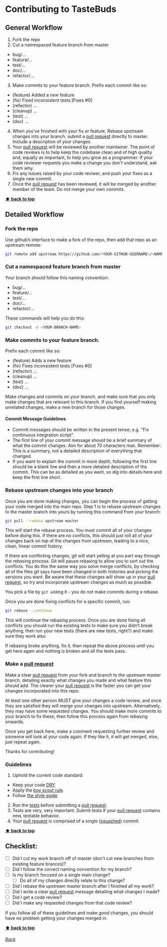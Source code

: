 # Contributing to TasteBuds

## General Workflow

1. Fork the repo
2. Cut a namespaced feature branch from master
  - bug/...
  - feature/...
  - test/...
  - doc/...
  - refactor/...
3. Make commits to your feature branch. Prefix each commit like so:
  - (feature) Added a new feature
  - (fix) Fixed inconsistent tests [Fixes #0]
  - (refactor) ...
  - (cleanup) ...
  - (test) ...
  - (doc) ...
4. When you've finished with your fix or feature, Rebase upstream changes into your       branch. submit a [pull request][] directly to master. Include a description of your changes.
5. Your [pull request][] will be reviewed by another maintainer. The point of code reviews is to help keep the codebase clean and of high quality and, equally as important, to help you grow as a programmer. If your code reviewer requests you make a change you don't understand, ask them why.
6. Fix any issues raised by your code reviwer, and push your fixes as a single new commit.
7. Once the [pull request][] has been reviewed, it will be merged by another member of the team. Do not merge your own commits.

**[⬆ back to top](#contributing)**

## Detailed Workflow

### Fork the repo

Use github’s interface to make a fork of the repo, then add that repo as an upstream remote:

```bash
git remote add upstream https://github.com/<YOUR-GITHUB-USERNAME>/<NAME-OF-REPO>.git
```

### Cut a namespaced feature branch from master

Your branch should follow this naming convention:  
  - bug/...  
  - feature/...  
  - test/...  
  - doc/...  
  - refactor/...  

These commands will help you do this:

```bash
git checkout -b <YOUR-BRANCH-NAME>
```

### Make commits to your feature branch.

Prefix each commit like so:  
  - (feature) Adds a new feature  
  - (fix) Fixes inconsistent tests [Fixes #0]  
  - (refactor) ...  
  - (cleanup) ...  
  - (test) ...  
  - (doc) ...  

Make changes and commits on your branch, and make sure that you only make changes that are relevant to this branch. If you find yourself making unrelated changes, make a new branch for those changes.

#### Commit Message Guidelines

- Commit messages should be written in the present tense; e.g. "Fix continuous integration script".
- The first line of your commit message should be a brief summary of what the commit changes. Aim for about 70 characters max. Remember: This is a summary, not a detailed description of everything that changed.
- If you want to explain the commit in more depth, following the first line should be a blank line and then a more detailed description of the commit. This can be as detailed as you want, so dig into details here and keep the first line short.

### Rebase upstream changes into your branch

Once you are done making changes, you can begin the process of getting your code merged into the main repo. Step 1 is to rebase upstream changes to the master branch into yours by running this command from your branch:

```bash
git pull --rebase upstream master
```

This will start the rebase process. You must commit all of your changes before doing this. If there are no conflicts, this should just roll all of your changes back on top of the changes from upstream, leading to a nice, clean, linear commit history.

If there are conflicting changes, git will start yelling at you part way through the rebasing process. Git will pause rebasing to allow you to sort out the conflicts. You do this the same way you solve merge conflicts, by checking all of the files git says have been changed in both histories and picking the versions you want. Be aware that these changes will show up in your [pull request][], so try and incorporate upstream changes as much as possible.

You pick a file by `git add`ing it - you do not make commits during a rebase.

Once you are done fixing conflicts for a specific commit, run:

```bash
git rebase --continue
```

This will continue the rebasing process. Once you are done fixing all conflicts you should run the existing tests to make sure you didn’t break anything, then run your new tests (there are new tests, right?) and make sure they work also.

If rebasing broke anything, fix it, then repeat the above process until you get here again and nothing is broken and all the tests pass.

### Make a [pull request][pull request]

Make a clear [pull request][] from your fork and branch to the upstream master branch, detailing exactly what changes you made and what feature this should add. The clearer your [pull request][] is the faster you can get your changes incorporated into this repo.

At least one other person MUST give your changes a code review, and once they are satisfied they will merge your changes into upstream. Alternatively, they may have some requested changes. You should make more commits to your branch to fix these, then follow this process again from rebasing onwards.

Once you get back here, make a comment requesting further review and someone will look at your code again. If they like it, it will get merged, else, just repeat again.

Thanks for contributing!

### Guidelines

1. Uphold the current code standard:
  - Keep your code [DRY][].
  - Apply the [boy scout rule][].
  - Follow [the style guide](STYLE-GUIDE.md)
2. Run the [tests][] before submitting a [pull request][].
3. Tests are very, very important. Submit tests if your [pull request][] contains
   new, testable behavior.
4. Your [pull request][] is comprised of a single ([squashed][]) commit.

**[⬆ back to top](#contributing)**

## Checklist:

- [ ] Did I cut my work branch off of master (don't cut new branches from existing feature brances)?
- [ ] Did I follow the correct naming convention for my branch?
- [ ] Is my branch focused on a single main change?
  - [ ] Do all of my changes directly relate to this change?
- [ ] Did I rebase the upstream master branch after I finished all my
  work?
- [ ] Did I write a clear [pull request][] message detailing what changes I made?
- [ ] Did I get a code review?
 - [ ] Did I make any requested changes from that code review?

If you follow all of these guidelines and make _good_ changes, you should have
no problem getting your changes merged in.


**[⬆ back to top](#contributing)**

###### [Back](README.md) #####


<!-- Links -->
[pull request]: https://help.github.com/articles/using-pull-requests/
[DRY]: http://en.wikipedia.org/wiki/Don%27t_repeat_yourself
[boy scout rule]: http://programmer.97things.oreilly.com/wiki/index.php/The_Boy_Scout_Rule
[squashed]: http://gitready.com/advanced/2009/02/10/squashing-commits-with-rebase.html
<!-- A link to your directory of tests on github -->
[tests]: tests/
